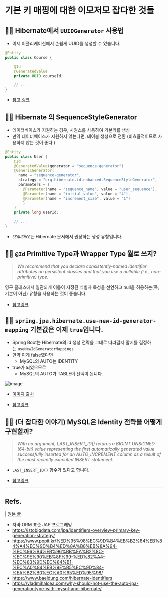 # 기본 키 매핑에 대한 이모저모 잡다한 것들

## 💁‍♀️ Hibernate에서 `UUIDGenerator` 사용법
- 이제 어플리케이션에서 손쉽게 UUID를 생성할 수 있습니다.

```java
@Entity
public class Course {

    @Id
    @GeneratedValue
    private UUID courseId;

    // ...
}
```
- [참고 링크](https://docs.jboss.org/hibernate/orm/5.2/userguide/html_single/Hibernate_User_Guide.html#identifiers-generators-uuid)

## 💁‍♀️ Hibernate 의 SequenceStyleGenerator

- 데이터베이스가 지원하는 경우, 시퀀스를 사용하여 기본키를 생성
- 만약 데이터베이스가 지원하지 않는다면, 테이블 생성으로 전환 (비효율적이므로 사용하지 않는 것이 좋다.)

```java
@Entity
public class User {
    @Id
    @GeneratedValue(generator = "sequence-generator")
    @GenericGenerator(
      name = "sequence-generator",
      strategy = "org.hibernate.id.enhanced.SequenceStyleGenerator",
      parameters = {
        @Parameter(name = "sequence_name", value = "user_sequence"),
        @Parameter(name = "initial_value", value = "4"),
        @Parameter(name = "increment_size", value = "1")
        }
    )
    private long userId;
    
    // ...
}
```

- *`SEQUENCE`는* Hibernate 문서에서 권장하는 생성 유형입니다.

## 💁‍♀️ `@Id` Primitive Type과 Wrapper Type 뭘로 쓰지?

> *We recommend that you declare consistently-named identifier attributes on persistent classes and that you use a nullable (i.e., non-primitive) type.*
> 

영구 클래스에서 일관되게 이름이 지정된 식별자 특성을 선언하고 null을 허용하는(즉, 기본이 아닌) 유형을 사용하는 것이 좋습니다.

- [참고링크](https://docs.jboss.org/hibernate/orm/5.3/userguide/html_single/Hibernate_User_Guide.html#entity-pojo-identifier)

## 💁‍♀️ `spring.jpa.hibernate.use-new-id-generator-mapping` 기본값은 이제 `true`입니다.

- Spring Boot는 Hibernate의 id 생성 전략을 그대로 따라갈지 말지를 결정하는 `useNewIdGeneratorMappings`
- 만약 이게 false였다면
    - MySQL의 AUTO는 IDENTITY
- true가 되었으므로
    - MySQL의 AUTO가 TABLE이 선택이 됩니다.

![image](https://github.com/CodeSquad-2023-BE-Study/Jpa-Study/assets/103120173/419f2da5-f85d-4fb3-8ffb-e7aac7b7cf91)
- [이미지 출처](https://www.popit.kr/%ED%95%98%EC%9D%B4%EB%B2%84%EB%84%A4%EC%9D%B4%ED%8A%B8%EB%8A%94-%EC%96%B4%EB%96%BB%EA%B2%8C-%EC%9E%90%EB%8F%99-%ED%82%A4-%EC%83%9D%EC%84%B1-%EC%A0%84%EB%9E%B5%EC%9D%84-%EA%B2%B0%EC%A0%95%ED%95%98/)
 
- [참고링크](https://jojoldu.tistory.com/295)

## 💁‍♀️ (더 잡다한 이야기) MySQL은 Identity 전략을 어떻게 구현할까?

> *With no argument, LAST_INSERT_ID() returns a BIGINT UNSIGNED (64-bit) value representing the first automatically generated value successfully inserted for an AUTO_INCREMENT column as a result of the most recently executed INSERT statement.*
> 
- `LAST_INSERT_ID()` 함수가 있다고 합니다.

- [참고링크](https://blog.leocat.kr/notes/2017/07/22/mysql-ibatis-fetch-pk-after-insert)

---
## Refs.
| [원본 글](https://new-pow.notion.site/de1971a65098490c9b2fa77b6cfb59a7?pvs=4)
- 자바 ORM 표준 JAP 프로그래밍
- https://jstobigdata.com/jpa/identifiers-overview-primary-key-generation-strategy/
- https://www.popit.kr/%ED%95%98%EC%9D%B4%EB%B2%84%EB%84%A4%EC%9D%B4%ED%8A%B8%EB%8A%94-%EC%96%B4%EB%96%BB%EA%B2%8C-%EC%9E%90%EB%8F%99-%ED%82%A4-%EC%83%9D%EC%84%B1-%EC%A0%84%EB%9E%B5%EC%9D%84-%EA%B2%B0%EC%A0%95%ED%95%98/
- https://www.baeldung.com/hibernate-identifiers
- https://vladmihalcea.com/why-should-not-use-the-auto-jpa-generationtype-with-mysql-and-hibernate/
